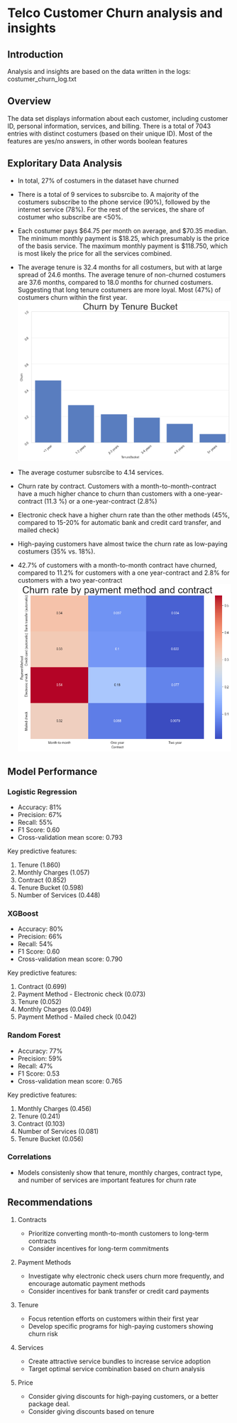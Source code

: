 # Telco Customer Churn analysis and insights

## Introduction

Analysis and insights are based on the data written in the logs: costumer_churn_log.txt

## Overview

The data set displays information about each customer, including customer ID, personal information, services, and billing. There is a total of 7043 entries with distinct costumers (based on their unique ID). Most of the features are yes/no answers, in other words boolean features


## Exploritary Data Analysis

- In total, 27% of costumers in the dataset have churned
- There is a total of 9 services to subsrcibe to. A majority of the costumers subscribe to the phone service (90%), followed by the internet service (78%). For the rest of the services, the share of costumer who subscribe are <50%.
- Each costumer pays \$64.75 per month on average, and \$70.35 median. The minimum monthly payment is \$18.25, which presumably is the price of the basis service. The maximum monthly payment is \$118.750, which is most likely the price for all the services combined.
- The average tenure is 32.4 months for all costumers, but with at large spread of 24.6 months. The average tenure of non-churned costumers are 37.6 months, compared to 18.0 months for churned costumers. Suggesting that long tenure costumers are more loyal. Most (47%) of costumers churn within the first year. 
![ChurnTenure](./plots/Churn_by_Tenure_Bucket_barplot.png)

- The average costumer subsrcibe to 4.14 services.
- Churn rate by contract. Customers with a month-to-month-contract have a much higher chance to churn than customers with a one-year-contract (11.3 %) or a one-year-contract (2.8%)
- Electronic check have a higher churn rate than the other methods (45%, compared to 15-20% for automatic bank and credit card transfer, and mailed check)
- High-paying customers have almost twice the churn rate as low-paying costumers (35% vs. 18%).
- 42.7% of customers with a month-to-month contract have churned, compared to 11.2% for customers with a one year-contract and 2.8% for customers with a two year-contract
![ChurnContract](./plots/Churn_rate_by_contract_barplot.png)


## Model Performance

### Logistic Regression

- Accuracy: 81%
- Precision: 67%
- Recall: 55%
- F1 Score: 0.60
- Cross-validation mean score: 0.793

Key predictive features:
1. Tenure (1.860)
1. Monthly Charges (1.057)
1. Contract (0.852)
1. Tenure Bucket (0.598)
1. Number of Services (0.448)

### XGBoost

- Accuracy: 80%
- Precision: 66%
- Recall: 54%
- F1 Score: 0.60
- Cross-validation mean score: 0.790

Key predictive features:

1. Contract (0.699)
1. Payment Method - Electronic check (0.073)
1. Tenure (0.052)
1. Monthly Charges (0.049)
1. Payment Method - Mailed check (0.042)

### Random Forest

- Accuracy: 77%
- Precision: 59%
- Recall: 47%
- F1 Score: 0.53
- Cross-validation mean score: 0.765

Key predictive features:

1. Monthly Charges (0.456)
1. Tenure (0.241)
1. Contract (0.103)
1. Number of Services (0.081)
1. Tenure Bucket (0.056)

### Correlations

- Models consistenly show that tenure, monthly charges, contract type, and number of services are important features for churn rate 


## Recommendations

1. Contracts
    - Prioritize converting month-to-month customers to long-term contracts
    - Consider incentives for long-term commitments

1. Payment Methods
    - Investigate why electronic check users churn more frequently, and encourage automatic payment methods
    - Consider incentives for bank transfer or credit card payments

1. Tenure
    - Focus retention efforts on customers within their first year
    - Develop specific programs for high-paying customers showing churn risk

1. Services
    - Create attractive service bundles to increase service adoption
    - Target optimal service combination based on churn analysis

1. Price
    - Consider giving discounts for high-paying customers, or a better package deal. 
    - Consider giving discounts based on tenure